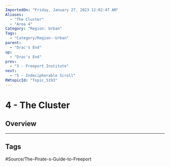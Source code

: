 ```yaml
---
ImportedOn: "Friday, January 27, 2023 12:02:47 AM"
Aliases:
  - "The Cluster"
  - "Area 4"
Category: "Region: Urban"
Tags:
  - "Category/Region--Urban"
parent:
  - "Drac's End"
up:
  - "Drac's End"
prev:
  - "3 - Freeport Institute"
next:
  - "5 - Indecipherable Scroll"
RWtopicId: "Topic_5193"
---
```

# 4 - The Cluster
## Overview

---
## Tags
#Source/The-Pirate-s-Guide-to-Freeport

